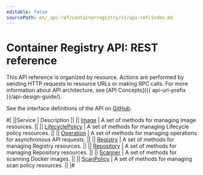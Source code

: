 ```yaml
---
editable: false
sourcePath: en/_api-ref/containerregistry/v1/api-ref/index.md
---
```


# Container Registry API: REST reference

This API reference is organized by resource. Actions are performed by sending HTTP requests to resource URLs or making RPC calls. For more information about API architecture, see [API Concepts]({{ api-url-prefix }}/api-design-guide/).

See the interface definitions of the API on [GitHub](https://github.com/yandex-cloud/cloudapi).

#|
||Service | Description ||
|| [Image](Image/index.md) | A set of methods for managing Image resources. ||
|| [LifecyclePolicy](LifecyclePolicy/index.md) | A set of methods for managing Lifecycle policy resources. ||
|| [Operation](Operation/index.md) | A set of methods for managing operations for asynchronous API requests. ||
|| [Registry](Registry/index.md) | A set of methods for managing Registry resources. ||
|| [Repository](Repository/index.md) | A set of methods for managing Repository resources. ||
|| [Scanner](Scanner/index.md) | A set of methods for scanning Docker images. ||
|| [ScanPolicy](ScanPolicy/index.md) | A set of methods for managing scan policy resources. ||
|#